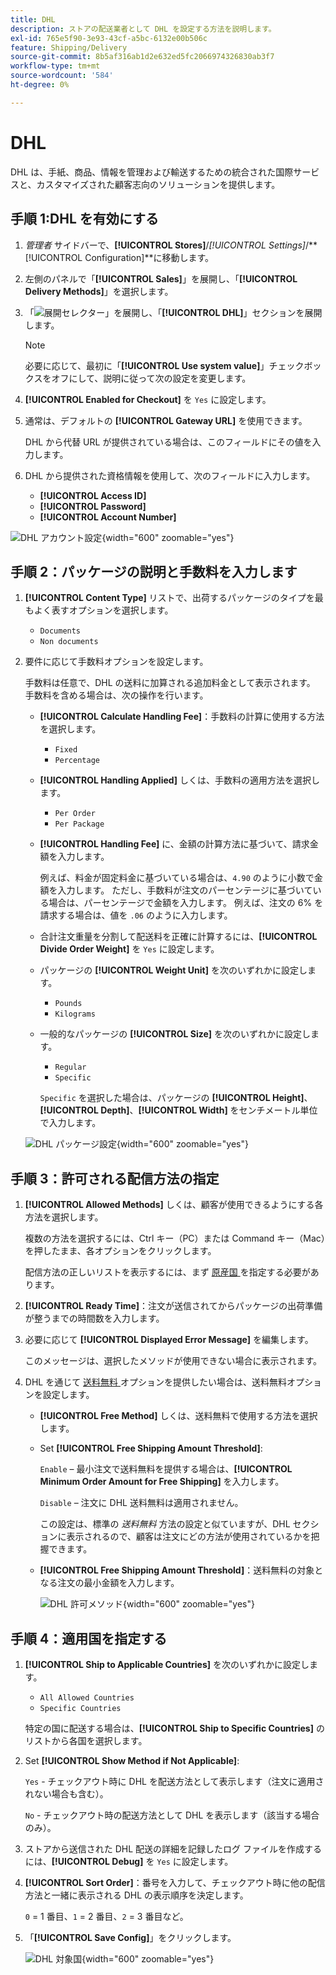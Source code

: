 ```yaml
---
title: DHL
description: ストアの配送業者として DHL を設定する方法を説明します。
exl-id: 765e5f90-3e93-43cf-a5bc-6132e00b506c
feature: Shipping/Delivery
source-git-commit: 8b5af316ab1d2e632ed5fc2066974326830ab3f7
workflow-type: tm+mt
source-wordcount: '584'
ht-degree: 0%

---
```


# DHL

DHL は、手紙、商品、情報を管理および輸送するための統合された国際サービスと、カスタマイズされた顧客志向のソリューションを提供します。

## 手順 1:DHL を有効にする

1. _管理者_ サイドバーで、**[!UICONTROL Stores]**/_[!UICONTROL Settings]_/**[!UICONTROL Configuration]**に移動します。

1. 左側のパネルで「**[!UICONTROL Sales]**」を展開し、「**[!UICONTROL Delivery Methods]**」を選択します。

1. 「![ 展開セレクター ](../assets/icon-display-expand.png)」を展開し、「**[!UICONTROL DHL]**」セクションを展開します。

   >[!NOTE]
   >
   >必要に応じて、最初に「**[!UICONTROL Use system value]**」チェックボックスをオフにして、説明に従って次の設定を変更します。

1. **[!UICONTROL Enabled for Checkout]** を `Yes` に設定します。

1. 通常は、デフォルトの **[!UICONTROL Gateway URL]** を使用できます。

   DHL から代替 URL が提供されている場合は、このフィールドにその値を入力します。

1. DHL から提供された資格情報を使用して、次のフィールドに入力します。

   - **[!UICONTROL Access ID]**
   - **[!UICONTROL Password]**
   - **[!UICONTROL Account Number]**

![DHL アカウント設定 ](../configuration-reference/sales/assets/delivery-methods-dhl-account-settings.png){width="600" zoomable="yes"}

## 手順 2：パッケージの説明と手数料を入力します

1. **[!UICONTROL Content Type]** リストで、出荷するパッケージのタイプを最もよく表すオプションを選択します。

   - `Documents`
   - `Non documents`

1. 要件に応じて手数料オプションを設定します。

   手数料は任意で、DHL の送料に加算される追加料金として表示されます。 手数料を含める場合は、次の操作を行います。

   - **[!UICONTROL Calculate Handling Fee]**：手数料の計算に使用する方法を選択します。

      - `Fixed`
      - `Percentage`

   - **[!UICONTROL Handling Applied]** しくは、手数料の適用方法を選択します。

      - `Per Order`
      - `Per Package`

   - **[!UICONTROL Handling Fee]** に、金額の計算方法に基づいて、請求金額を入力します。

     例えば、料金が固定料金に基づいている場合は、`4.90` のように小数で金額を入力します。 ただし、手数料が注文のパーセンテージに基づいている場合は、パーセンテージで金額を入力します。 例えば、注文の 6% を請求する場合は、値を `.06` のように入力します。

   - 合計注文重量を分割して配送料を正確に計算するには、**[!UICONTROL Divide Order Weight]** を `Yes` に設定します。

   - パッケージの **[!UICONTROL Weight Unit]** を次のいずれかに設定します。

      - `Pounds`
      - `Kilograms`

   - 一般的なパッケージの **[!UICONTROL Size]** を次のいずれかに設定します。

      - `Regular`
      - `Specific`

     `Specific` を選択した場合は、パッケージの **[!UICONTROL Height]**、**[!UICONTROL Depth]**、**[!UICONTROL Width]** をセンチメートル単位で入力します。

   ![DHL パッケージ設定 ](../configuration-reference/sales/assets/delivery-methods-dhl-package-settings.png){width="600" zoomable="yes"}

## 手順 3：許可される配信方法の指定

1. **[!UICONTROL Allowed Methods]** しくは、顧客が使用できるようにする各方法を選択します。

   複数の方法を選択するには、Ctrl キー（PC）または Command キー（Mac）を押したまま、各オプションをクリックします。

   配信方法の正しいリストを表示するには、まず [ 原産国 ](../configuration-reference/sales/shipping-settings.md) を指定する必要があります。

1. **[!UICONTROL Ready Time]**：注文が送信されてからパッケージの出荷準備が整うまでの時間数を入力します。

1. 必要に応じて **[!UICONTROL Displayed Error Message]** を編集します。

   このメッセージは、選択したメソッドが使用できない場合に表示されます。

1. DHL を通じて [ 送料無料 ](shipping-free.md) オプションを提供したい場合は、送料無料オプションを設定します。

   - **[!UICONTROL Free Method]** しくは、送料無料で使用する方法を選択します。

   - Set **[!UICONTROL Free Shipping Amount Threshold]**:

     `Enable` – 最小注文で送料無料を提供する場合は、**[!UICONTROL Minimum Order Amount for Free Shipping]** を入力します。

     `Disable` – 注文に DHL 送料無料は適用されません。

     この設定は、標準の _送料無料_ 方法の設定と似ていますが、DHL セクションに表示されるので、顧客は注文にどの方法が使用されているかを把握できます。

   - **[!UICONTROL Free Shipping Amount Threshold]**：送料無料の対象となる注文の最小金額を入力します。

     ![DHL 許可メソッド ](../configuration-reference/sales/assets/delivery-methods-dhl-allowed-methods.png){width="600" zoomable="yes"}

## 手順 4：適用国を指定する

1. **[!UICONTROL Ship to Applicable Countries]** を次のいずれかに設定します。

   - `All Allowed Countries`
   - `Specific Countries`

   特定の国に配送する場合は、**[!UICONTROL Ship to Specific Countries]** のリストから各国を選択します。

1. Set **[!UICONTROL Show Method if Not Applicable]**:

   `Yes` - チェックアウト時に DHL を配送方法として表示します（注文に適用されない場合も含む）。

   `No` - チェックアウト時の配送方法として DHL を表示します（該当する場合のみ）。

1. ストアから送信された DHL 配送の詳細を記録したログ ファイルを作成するには、**[!UICONTROL Debug]** を `Yes` に設定します。

1. **[!UICONTROL Sort Order]**：番号を入力して、チェックアウト時に他の配信方法と一緒に表示される DHL の表示順序を決定します。

   `0` = 1 番目、`1` = 2 番目、`2` = 3 番目など。

1. 「**[!UICONTROL Save Config]**」をクリックします。

   ![DHL 対象国 ](../configuration-reference/sales/assets/delivery-methods-dhl-applicable-countries.png){width="600" zoomable="yes"}
